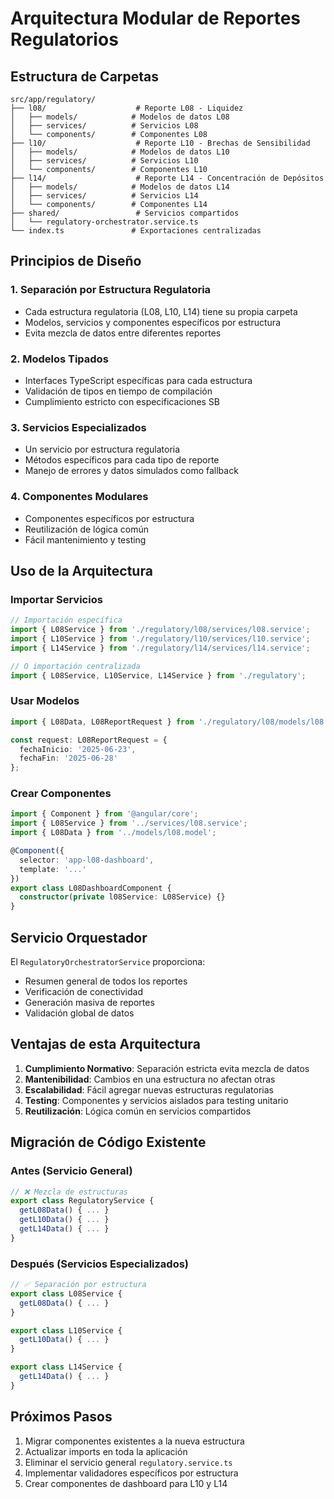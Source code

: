 # Arquitectura Modular de Reportes Regulatorios

## Estructura de Carpetas

```
src/app/regulatory/
├── l08/                    # Reporte L08 - Liquidez
│   ├── models/            # Modelos de datos L08
│   ├── services/          # Servicios L08
│   └── components/        # Componentes L08
├── l10/                    # Reporte L10 - Brechas de Sensibilidad
│   ├── models/            # Modelos de datos L10
│   ├── services/          # Servicios L10
│   └── components/        # Componentes L10
├── l14/                    # Reporte L14 - Concentración de Depósitos
│   ├── models/            # Modelos de datos L14
│   ├── services/          # Servicios L14
│   └── components/        # Componentes L14
├── shared/                 # Servicios compartidos
│   └── regulatory-orchestrator.service.ts
└── index.ts               # Exportaciones centralizadas
```

## Principios de Diseño

### 1. Separación por Estructura Regulatoria
- Cada estructura regulatoria (L08, L10, L14) tiene su propia carpeta
- Modelos, servicios y componentes específicos por estructura
- Evita mezcla de datos entre diferentes reportes

### 2. Modelos Tipados
- Interfaces TypeScript específicas para cada estructura
- Validación de tipos en tiempo de compilación
- Cumplimiento estricto con especificaciones SB

### 3. Servicios Especializados
- Un servicio por estructura regulatoria
- Métodos específicos para cada tipo de reporte
- Manejo de errores y datos simulados como fallback

### 4. Componentes Modulares
- Componentes específicos por estructura
- Reutilización de lógica común
- Fácil mantenimiento y testing

## Uso de la Arquitectura

### Importar Servicios
```typescript
// Importación específica
import { L08Service } from './regulatory/l08/services/l08.service';
import { L10Service } from './regulatory/l10/services/l10.service';
import { L14Service } from './regulatory/l14/services/l14.service';

// O importación centralizada
import { L08Service, L10Service, L14Service } from './regulatory';
```

### Usar Modelos
```typescript
import { L08Data, L08ReportRequest } from './regulatory/l08/models/l08.model';

const request: L08ReportRequest = {
  fechaInicio: '2025-06-23',
  fechaFin: '2025-06-28'
};
```

### Crear Componentes
```typescript
import { Component } from '@angular/core';
import { L08Service } from '../services/l08.service';
import { L08Data } from '../models/l08.model';

@Component({
  selector: 'app-l08-dashboard',
  template: '...'
})
export class L08DashboardComponent {
  constructor(private l08Service: L08Service) {}
}
```

## Servicio Orquestador

El `RegulatoryOrchestratorService` proporciona:
- Resumen general de todos los reportes
- Verificación de conectividad
- Generación masiva de reportes
- Validación global de datos

## Ventajas de esta Arquitectura

1. **Cumplimiento Normativo**: Separación estricta evita mezcla de datos
2. **Mantenibilidad**: Cambios en una estructura no afectan otras
3. **Escalabilidad**: Fácil agregar nuevas estructuras regulatorias
4. **Testing**: Componentes y servicios aislados para testing unitario
5. **Reutilización**: Lógica común en servicios compartidos

## Migración de Código Existente

### Antes (Servicio General)
```typescript
// ❌ Mezcla de estructuras
export class RegulatoryService {
  getL08Data() { ... }
  getL10Data() { ... }
  getL14Data() { ... }
}
```

### Después (Servicios Especializados)
```typescript
// ✅ Separación por estructura
export class L08Service {
  getL08Data() { ... }
}

export class L10Service {
  getL10Data() { ... }
}

export class L14Service {
  getL14Data() { ... }
}
```

## Próximos Pasos

1. Migrar componentes existentes a la nueva estructura
2. Actualizar imports en toda la aplicación
3. Eliminar el servicio general `regulatory.service.ts`
4. Implementar validadores específicos por estructura
5. Crear componentes de dashboard para L10 y L14 
